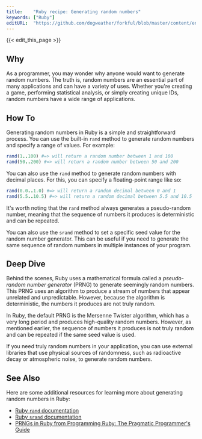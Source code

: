 ```yaml
---
title:    "Ruby recipe: Generating random numbers"
keywords: ["Ruby"]
editURL:  "https://github.com/dogweather/forkful/blob/master/content/en/ruby/generating-random-numbers.md"
---
```


{{< edit_this_page >}}

## Why

As a programmer, you may wonder why anyone would want to generate random numbers. The truth is, random numbers are an essential part of many applications and can have a variety of uses. Whether you're creating a game, performing statistical analysis, or simply creating unique IDs, random numbers have a wide range of applications.

## How To

Generating random numbers in Ruby is a simple and straightforward process. You can use the built-in `rand` method to generate random numbers and specify a range of values. For example:

```Ruby
rand(1..100) #=> will return a random number between 1 and 100
rand(50..200) #=> will return a random number between 50 and 200
```

You can also use the `rand` method to generate random numbers with decimal places. For this, you can specify a floating-point range like so:

```Ruby
rand(0.0..1.0) #=> will return a random decimal between 0 and 1
rand(5.5..10.5) #=> will return a random decimal between 5.5 and 10.5
```

It's worth noting that the `rand` method always generates a pseudo-random number, meaning that the sequence of numbers it produces is deterministic and can be repeated.

You can also use the `srand` method to set a specific seed value for the random number generator. This can be useful if you need to generate the same sequence of random numbers in multiple instances of your program.

## Deep Dive

Behind the scenes, Ruby uses a mathematical formula called a *pseudo-random number generator* (PRNG) to generate seemingly random numbers. This PRNG uses an algorithm to produce a stream of numbers that appear unrelated and unpredictable. However, because the algorithm is deterministic, the numbers it produces are not truly random.

In Ruby, the default PRNG is the Mersenne Twister algorithm, which has a very long period and produces high-quality random numbers. However, as mentioned earlier, the sequence of numbers it produces is not truly random and can be repeated if the same seed value is used.

If you need truly random numbers in your application, you can use external libraries that use physical sources of randomness, such as radioactive decay or atmospheric noise, to generate random numbers.

## See Also

Here are some additional resources for learning more about generating random numbers in Ruby:

- [Ruby `rand` documentation](https://ruby-doc.org/core-3.0.2/Kernel.html#method-i-rand)
- [Ruby `srand` documentation](https://ruby-doc.org/core-3.0.2/Kernel.html#method-i-srand)
- [PRNGs in Ruby from Programming Ruby: The Pragmatic Programmer's Guide](https://ruby-doc.com/docs/ProgrammingRuby/html_toc.html)
